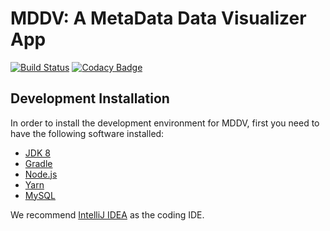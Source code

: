 # MDDV: A MetaData Data Visualizer App

[![Build Status](https://travis-ci.org/prulloac/mddv.svg?branch=master)](https://travis-ci.org/prulloac/mddv) [![Codacy Badge](https://api.codacy.com/project/badge/Grade/d1f880de9dd8444287771b9d3d406b73)](https://app.codacy.com/app/pablo.ulloac/mddv?utm_source=github.com&utm_medium=referral&utm_content=prulloac/mddv&utm_campaign=badger)


## Development Installation

In order to install the development environment for MDDV, first you need to have the following software installed:

* [JDK 8](http://www.oracle.com/technetwork/java/javase/downloads/jdk8-downloads-2133151.html)
* [Gradle](https://gradle.org/install/)
* [Node.js](https://nodejs.org/en/)
* [Yarn](https://yarnpkg.com/en/docs/install)
* [MySQL](https://dev.mysql.com/downloads/)

We recommend [IntelliJ IDEA](https://www.jetbrains.com/idea/download/) as the coding IDE.
